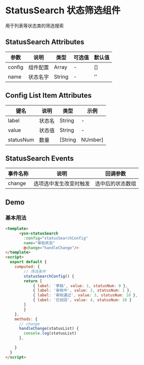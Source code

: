 # StatusSearch 状态筛选组件

用于列表等状态类的筛选搜索

## StatusSearch Attributes

| 参数    | 说明             | 类型    | 可选值 | 默认值 |
| ------- | ---------------- | ------- | ------ | ------ |
| config  | 组件配置  | Array  | -      | []      |
| name    | 状态名字    | String   | -      |  ''     |

## Config List Item Attributes



| 键名  | 说明         | 类型   | 示例 |
| ----- | ------------ | ------ | ---- |
| label | 状态名 | String | -    |
| value | 状态值 | String | -    |
| statusNum | 数量 | [String|NUmber] | -    |

## StatusSearch Events

| 事件名称 | 说明                           | 回调参数                                                                                                                    |
| -------- | ------------------------------ | --------------------------------------------------------------------------------------------------------------------------- |
| change   | 选项选中发生改变时触发         |  选中后的状态数组                    |

## Demo

### 基本用法

```html
<template>
      <ysn-statusSearch 
        :config="statusSearchConfig" 
        name="审批状态"  
        @change="handleChange"/>
</template>
<script>
  export default {
    computed: {
        // 筛选条件
        statusSearchConfig() {
        return [
            { label: '草稿', value: 1, statusNum: 0 },
            { label: '审核中', value: 2, statusNum: 1 },
            { label: '审核通过', value: 3, statusNum: 10 },
            { label: '已驳回', value: 4, statusNum: 20 }
        ]
        }
    },
    methods: {
      // change
      handleChange(statusList) {
        console.log(statusList)
      },
      
    }
  }
</script>
```
